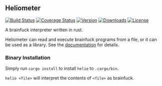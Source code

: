 ## Heliometer
[![Build Status](https://travis-ci.org/PishLSDYUE/heliometer.svg?branch=master)](https://travis-ci.org/PishLSDYUE/heliometer)
[![Coverage Status](https://coveralls.io/repos/github/PishLSDYUE/heliometer/badge.svg?branch=master&service=github)](https://coveralls.io/github/PishLSDYUE/heliometer?branch=master)
[![Version](https://img.shields.io/crates/v/heliometer.svg)](https://crates.io/crates/heliometer)
[![Downloads](https://img.shields.io/crates/d/heliometer.svg)](https://crates.io/crates/heliometer)
[![License](https://img.shields.io/crates/l/heliometer.svg)](https://crates.io/crates/heliometer)

A brainfuck interpreter written in rust.

Heliometer can read and execute brainfuck programs from a file, or it can be
used as a library. See the [documentation](https://pishlsdyue.github.io/heliometer/master/heliometer/)
for details.


### Binary Installation
Simply run `cargo install` to install `helio` to `.cargo/bin`.

`helio <file>` will interpret the contents of `<file>` as brainfuck.
